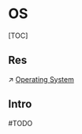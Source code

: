 # OS

[TOC]



## Res
↗ [Operating System](../Computer%20System/Operating%20System/Operating%20System.md)


## Intro
#TODO 


